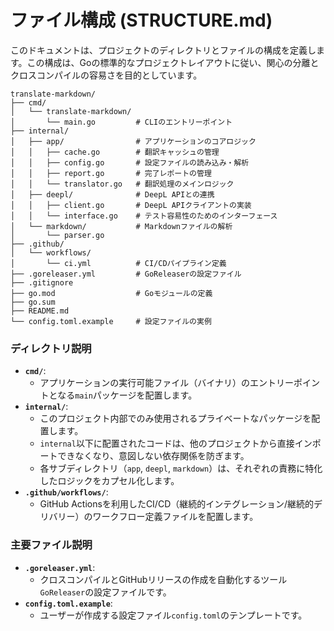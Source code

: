 # ファイル構成 (STRUCTURE.md)

このドキュメントは、プロジェクトのディレクトリとファイルの構成を定義します。この構成は、Goの標準的なプロジェクトレイアウトに従い、関心の分離とクロスコンパイルの容易さを目的としています。

```
translate-markdown/
├── cmd/
│   └── translate-markdown/
│       └── main.go         # CLIのエントリーポイント
├── internal/
│   ├── app/                # アプリケーションのコアロジック
│   │   ├── cache.go        # 翻訳キャッシュの管理
│   │   ├── config.go       # 設定ファイルの読み込み・解析
│   │   ├── report.go       # 完了レポートの管理
│   │   └── translator.go   # 翻訳処理のメインロジック
│   ├── deepl/              # DeepL APIとの連携
│   │   ├── client.go       # DeepL APIクライアントの実装
│   │   └── interface.go    # テスト容易性のためのインターフェース
│   └── markdown/           # Markdownファイルの解析
│       └── parser.go
├── .github/
│   └── workflows/
│       └── ci.yml          # CI/CDパイプライン定義
├── .goreleaser.yml         # GoReleaserの設定ファイル
├── .gitignore
├── go.mod                  # Goモジュールの定義
├── go.sum
├── README.md
└── config.toml.example     # 設定ファイルの実例
```

### ディレクトリ説明

- **`cmd/`**:
    - アプリケーションの実行可能ファイル（バイナリ）のエントリーポイントとなる`main`パッケージを配置します。
- **`internal/`**:
    - このプロジェクト内部でのみ使用されるプライベートなパッケージを配置します。
    - `internal`以下に配置されたコードは、他のプロジェクトから直接インポートできなくなり、意図しない依存関係を防ぎます。
    - 各サブディレクトリ（`app`, `deepl`, `markdown`）は、それぞれの責務に特化したロジックをカプセル化します。
- **`.github/workflows/`**:
    - GitHub Actionsを利用したCI/CD（継続的インテグレーション/継続的デリバリー）のワークフロー定義ファイルを配置します。

### 主要ファイル説明

- **`.goreleaser.yml`**:
    - クロスコンパイルとGitHubリリースの作成を自動化するツール`GoReleaser`の設定ファイルです。
- **`config.toml.example`**:
    - ユーザーが作成する設定ファイル`config.toml`のテンプレートです。
